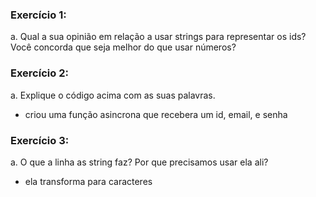 ### Exercício 1:
a. Qual a sua opinião em relação a usar strings para representar os ids? Você concorda que seja melhor do que usar números?
### Exercício 2:
a. Explique o código acima com as suas palavras.
- criou uma função asincrona que recebera um id, email, e senha
### Exercício 3:
a. O que a linha as string faz? Por que precisamos usar ela ali?
- ela transforma para caracteres